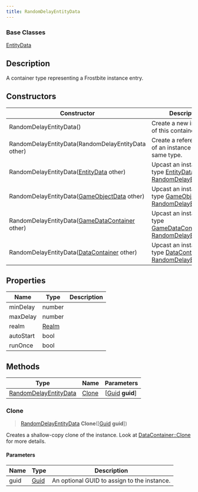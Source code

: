 ```yaml
---
title: RandomDelayEntityData
---
```

### Base Classes

[EntityData](/vext/ref/fb/entitydata/)

## Description

A container type representing a Frostbite instance entry.

## Constructors

| Constructor                                                                      | Description                                                                                                                       |
| -------------------------------------------------------------------------------- | --------------------------------------------------------------------------------------------------------------------------------- |
| RandomDelayEntityData()                                                          | Create a new instance of this container type.                                                                                     |
| RandomDelayEntityData(RandomDelayEntityData other)                               | Create a reference copy of an instance of the same type.                                                                          |
| RandomDelayEntityData([EntityData](/vext/ref/fb/entitydata/) other)                            | Upcast an instance of type [EntityData](/vext/ref/fb/entitydata/) to [RandomDelayEntityData](/vext/ref/fb/randomdelayentitydata/).                            |
| RandomDelayEntityData([GameObjectData](/vext/ref/fb/gameobjectdata/) other)                    | Upcast an instance of type [GameObjectData](/vext/ref/fb/gameobjectdata/) to [RandomDelayEntityData](/vext/ref/fb/randomdelayentitydata/).                    |
| RandomDelayEntityData([GameDataContainer](/vext/ref/fb/gamedatacontainer/) other)              | Upcast an instance of type [GameDataContainer](/vext/ref/fb/gamedatacontainer/) to [RandomDelayEntityData](/vext/ref/fb/randomdelayentitydata/).              |
| RandomDelayEntityData([DataContainer](/vext/ref/shared/class/datacontainer) other) | Upcast an instance of type [DataContainer](/vext/ref/shared/class/datacontainer) to [RandomDelayEntityData](/vext/ref/fb/randomdelayentitydata/). |

## Properties

| Name      | Type           | Description |
| --------- | -------------- | ----------- |
| minDelay  | number         |             |
| maxDelay  | number         |             |
| realm     | [Realm](/vext/ref/fb/realm/) |             |
| autoStart | bool           |             |
| runOnce   | bool           |             |

## Methods

| Type                                           | Name            | Parameters                                     |
| ---------------------------------------------- | --------------- | ---------------------------------------------- |
| [RandomDelayEntityData](/vext/ref/fb/randomdelayentitydata/) | [Clone](#clone) | \[[Guid](/vext/ref/shared/class/guid) **guid**\] |

### Clone

> [RandomDelayEntityData](/vext/ref/fb/randomdelayentitydata/) **Clone**(\[[Guid](/vext/ref/shared/class/guid) **guid**\])

Creates a shallow-copy clone of the instance. Look at [DataContainer::Clone](/vext/ref/shared/class/datacontainer#clone) for more details.

#### Parameters

| Name | Type         | Description                                 |
| ---- | ------------ | ------------------------------------------- |
| guid | [Guid](/vext/ref/shared/class/guid/) | An optional GUID to assign to the instance. |
